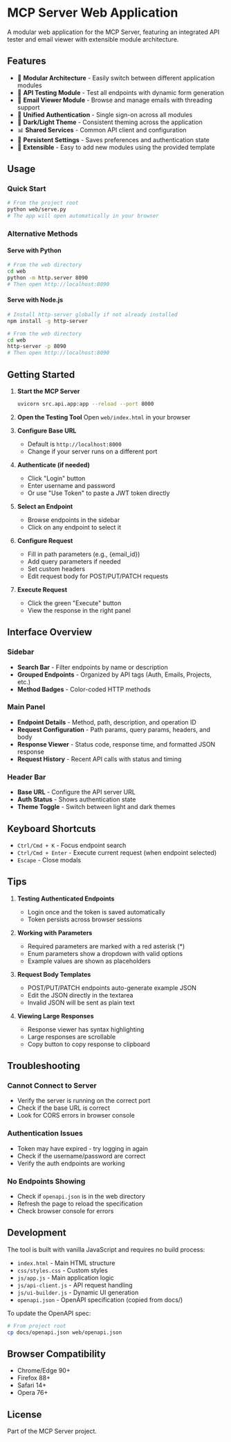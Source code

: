 # MCP Server Web Application

A modular web application for the MCP Server, featuring an integrated API tester and email viewer with extensible module architecture.

## Features

- 🎯 **Modular Architecture** - Easily switch between different application modules
- 🚀 **API Testing Module** - Test all endpoints with dynamic form generation
- 📧 **Email Viewer Module** - Browse and manage emails with threading support
- 🔐 **Unified Authentication** - Single sign-on across all modules
- 🎨 **Dark/Light Theme** - Consistent theming across the application
- 📊 **Shared Services** - Common API client and configuration
- 💾 **Persistent Settings** - Saves preferences and authentication state
- 🔌 **Extensible** - Easy to add new modules using the provided template

## Usage

### Quick Start
```bash
# From the project root
python web/serve.py
# The app will open automatically in your browser
```

### Alternative Methods

#### Serve with Python
```bash
# From the web directory
cd web
python -m http.server 8090
# Then open http://localhost:8090
```

#### Serve with Node.js
```bash
# Install http-server globally if not already installed
npm install -g http-server

# From the web directory
cd web
http-server -p 8090
# Then open http://localhost:8090
```

## Getting Started

1. **Start the MCP Server**
   ```bash
   uvicorn src.api.app:app --reload --port 8000
   ```

2. **Open the Testing Tool**
   Open `web/index.html` in your browser

3. **Configure Base URL**
   - Default is `http://localhost:8000`
   - Change if your server runs on a different port

4. **Authenticate (if needed)**
   - Click "Login" button
   - Enter username and password
   - Or use "Use Token" to paste a JWT token directly

5. **Select an Endpoint**
   - Browse endpoints in the sidebar
   - Click on any endpoint to select it

6. **Configure Request**
   - Fill in path parameters (e.g., {email_id})
   - Add query parameters if needed
   - Set custom headers
   - Edit request body for POST/PUT/PATCH requests

7. **Execute Request**
   - Click the green "Execute" button
   - View the response in the right panel

## Interface Overview

### Sidebar
- **Search Bar** - Filter endpoints by name or description
- **Grouped Endpoints** - Organized by API tags (Auth, Emails, Projects, etc.)
- **Method Badges** - Color-coded HTTP methods

### Main Panel
- **Endpoint Details** - Method, path, description, and operation ID
- **Request Configuration** - Path params, query params, headers, and body
- **Response Viewer** - Status code, response time, and formatted JSON response
- **Request History** - Recent API calls with status and timing

### Header Bar
- **Base URL** - Configure the API server URL
- **Auth Status** - Shows authentication state
- **Theme Toggle** - Switch between light and dark themes

## Keyboard Shortcuts

- `Ctrl/Cmd + K` - Focus endpoint search
- `Ctrl/Cmd + Enter` - Execute current request (when endpoint selected)
- `Escape` - Close modals

## Tips

1. **Testing Authenticated Endpoints**
   - Login once and the token is saved automatically
   - Token persists across browser sessions

2. **Working with Parameters**
   - Required parameters are marked with a red asterisk (*)
   - Enum parameters show a dropdown with valid options
   - Example values are shown as placeholders

3. **Request Body Templates**
   - POST/PUT/PATCH endpoints auto-generate example JSON
   - Edit the JSON directly in the textarea
   - Invalid JSON will be sent as plain text

4. **Viewing Large Responses**
   - Response viewer has syntax highlighting
   - Large responses are scrollable
   - Copy button to copy response to clipboard

## Troubleshooting

### Cannot Connect to Server
- Verify the server is running on the correct port
- Check if the base URL is correct
- Look for CORS errors in browser console

### Authentication Issues
- Token may have expired - try logging in again
- Check if the username/password are correct
- Verify the auth endpoints are working

### No Endpoints Showing
- Check if `openapi.json` is in the web directory
- Refresh the page to reload the specification
- Check browser console for errors

## Development

The tool is built with vanilla JavaScript and requires no build process:

- `index.html` - Main HTML structure
- `css/styles.css` - Custom styles
- `js/app.js` - Main application logic
- `js/api-client.js` - API request handling
- `js/ui-builder.js` - Dynamic UI generation
- `openapi.json` - OpenAPI specification (copied from docs/)

To update the OpenAPI spec:
```bash
# From project root
cp docs/openapi.json web/openapi.json
```

## Browser Compatibility

- Chrome/Edge 90+
- Firefox 88+
- Safari 14+
- Opera 76+

## License

Part of the MCP Server project.